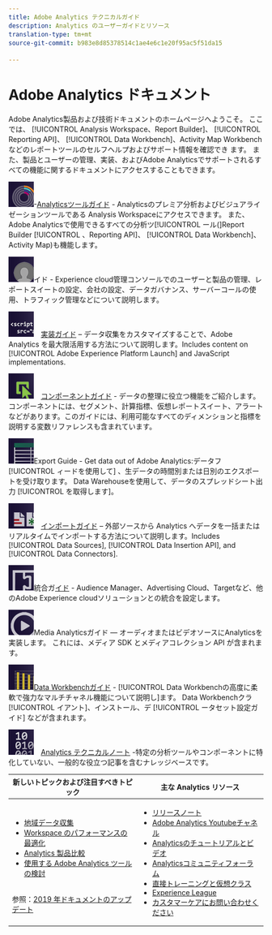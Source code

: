 ```yaml
---
title: Adobe Analytics テクニカルガイド
description: Analytics のユーザーガイドとリソース
translation-type: tm+mt
source-git-commit: b983e8d85378514c1ae4e6c1e20f95ac5f51da15

---
```



# Adobe Analytics ドキュメント

Adobe Analytics製品および技術ドキュメントのホームページへようこそ。 ここでは、 [!UICONTROL Analysis Workspace、Report Builder]、 [!UICONTROL Reporting API]、 [!UICONTROL Data Workbench]、Activity Map Workbenchなどのレポートツールのセルフヘルプおよびサポート情報を確認でき ます。 また、製品とユーザーの管理、実装、およびAdobe Analyticsでサポートされるすべての機能に関するドキュメントにアクセスすることもできます。

[![ツール](assets/analyze_50px.png)](/help/analyze/home.md)-[Analyticsツールガイド](/help/analyze/home.md) - Analyticsのプレミア分析およびビジュアライゼーションツールである [](/help/analyze/analysis-workspace/home.md)Analysis Workspaceにアクセスできます。 また、Adobe Analyticsで使用できるすべての分析ツ[!UICONTROL ール(]Report Builder [!UICONTROL 、Reporting API]、 [!UICONTROL Data Workbench]、Activity Map)も機能します。

[![管理者ガ](assets/admin_50px.png)](/help/admin/home.md)イド[](/help/admin/home.md) - Experience cloud管理コンソールでのユーザーと製品の管理、レポートスイートの設定、会社の設定、データガバナンス、サーバーコールの使用、トラフィック管理などについて説明します。

[![実装](assets/implement_50px.png)](/help/implement/home.md) [実装ガイド](/help/implement/home.md) – データ収集をカスタマイズすることで、Adobe Analytics を最大限活用する方法について説明します。Includes content on [!UICONTROL Adobe Experience Platform Launch] and JavaScript implementations.

[![コンポーネント](assets/components_50px.png)](/help/components/home.md) [コンポーネントガイド](/help/components/home.md) - データの整理に役立つ機能をご紹介します。コンポーネントには、セグメント、計算指標、仮想レポートスイート、アラートなどがあります。このガイドには、利用可能なすべてのディメンションと指標を説明する変数リファレンスも含まれています。

[![Export](assets/export_50px.png)](/help/export/home.md)Export Guide[](/help/export/home.md) - Get data out of Adobe Analytics:データフ [!UICONTROL ィードを使用して] 、生データの時間別または日別のエクスポートを受け取ります。 Data Warehouseを使用して、データのスプレッドシート出力 [!UICONTROL を取得します]。

[![インポート](assets/import_50px.png)](/help/import/home.md) [インポートガイド](/help/import/home.md) – 外部ソースから Analytics へデータを一括またはリアルタイムでインポートする方法について説明します。Includes [!UICONTROL Data Sources], [!UICONTROL Data Insertion API], and [!UICONTROL Data Connectors].

[![統合](assets/integrate_50px.png)](/help/integrate/home.md)統合ガ[イド](/help/integrate/home.md) - Audience Manager、Advertising Cloud、Targetなど、他のAdobe Experience cloudソリューションとの統合を設定します。

[![Media Analytics](assets/media_50px.png)](https://docs.adobe.com/content/help/en/media-analytics/using/media-overview.html)Media Analyticsガイド[](https://docs.adobe.com/content/help/en/media-analytics/using/media-overview.html) — オーディオまたはビデオソースにAnalyticsを実装します。 これには、メディア SDK とメディアコレクション API が含まれます。

[![DWB](assets/workbench_50px.png)](https://docs.adobe.com/content/help/en/data-workbench/using/home.html)[Data Workbenchガイド](https://docs.adobe.com/content/help/en/data-workbench/using/home.html) - [!UICONTROL Data Workbenchの高度に柔軟で強力なマルチチャネル機能について説明し]ます。 Data Workbenchクラ [!UICONTROL イアント]、インストール、デ [!UICONTROL ータセット設定ガイド] などが含まれます。

[![テクニカルノート](assets/technotes_50px.png)](/help/technotes/home.md) [Analytics テクニカルノート](/help/technotes/home.md) -特定の分析ツールやコンポーネントに特化していない、一般的な役立つ記事を含むナレッジベースです。

| 新しいトピックおよび注目すべきトピック | 主な Analytics リソース |
| --- | --- |
| <ul><li>[地域データ収集](/help/technotes/rdc/regional-data-collection.md)</li><li>[Workspace のパフォーマンスの最適化](/help/analyze/analysis-workspace/optimizing-performance.md)</li><li>[Analytics 製品比較](/help/admin/c-analytics-product-comparison/analytics-product-comparison.md)</li><li>[使用する Adobe Analytics ツールの検討](/help/admin/c-analytics-product-comparison/which-analytics-tool.md)</li></ul><br>参照：[2019 年ドキュメントのアップデート](doc-updates.md) | <ul><li> [リリースノート](https://marketing.adobe.com/resources/help/en_US/whatsnew/)</li><li> [Adobe Analytics Youtubeチャネル](https://www.youtube.com/channel/UC8I6bqCk7gO6YdoMz6W5fvw)</li><li>[Analyticsのチュートリアルとビデオ](https://helpx.adobe.com/analytics/kt/index/analytics-videos.html)</li><li>[Analyticsコミュニティフォーラム](https://forums.adobe.com/community/experience-cloud/analytics-cloud/analytics)</li><li>[直接トレーニングと仮想クラス](https://training.adobe.com/training/courses.html#solution=adobeAnalytics)</li><li>[Experience League](https://landing.adobe.com/experience-league/)</li><li>[カスタマーケアにお問い合わせください](https://helpx.adobe.com/support/analytics.html)</li></ul> |

<!-- Keep around for now

## Analytics reporting capabilities

Here is a comprehensive list of and links to all the reporting capabilities in Adobe Analytics.

* [Analysis Workspace](/help/analyze/analysis-workspace/analysis-workspace-features.md)
* [Report Builder](/help/analyze/report-builder/home.md)
* [Data Warehouse](/help/export/data-warehouse/data-warehouse.md)
* [Mobile Services UI](https://docs.adobe.com/content/help/en/mobile-services/using/home.html)
* [Data Workbench](https://docs.adobe.com/content/help/en/data-workbench/using/home.html)
* [Reports & Analytics](/help/analyze/reports-analytics/getting-started.md)
* [Ad Hoc Analysis](/help/analyze/ad-hoc-analysis/adhoc-home.md)

### Analytics feature list

*   [Activity Map](/help/analyze/activity-map/activity-map.md)
*   [Anomaly Detection](/help/analyze/analysis-workspace/virtual-analyst/c-anomaly-detection/statistics-anomaly-detection.md)
*   [Bot filtering](/help/admin/admin/bot-removal/bot-rules.md)
*   [Calculated Metrics](/help/components/c-calcmetrics/cm-overview.md)
*   [Classifications](/help/components/c-classifications2/c-classifications.md)
*   [Cohort Analysis](/help/analyze/analysis-workspace/visualizations/cohort-table/cohort-analysis.md)
*   [Contribution Analysis](/help/analyze/analysis-workspace/virtual-analyst/c-anomaly-detection/anomaly-detection.md)
*   [Data Connectors](https://www.adobeexchange.com/experiencecloud.html)
*   [Data Feeds](/help/export/analytics-data-feed/data-feed-overview.md)   
*   [Data Sources](/help/import/c-data-sources/datasrc-home.md)  
*   [Fallout](/help/analyze/analysis-workspace/visualizations/fallout/fallout-flow.md)
*   [Flow](/help/analyze/analysis-workspace/visualizations/c-flow/flow.md)
*   [Intelligent Alerts](/help/components/c-alerts/intellligent-alerts.md)
*   [Mobile App SDK](https://docs.adobe.com/content/help/en/mobile-services/using/home.html)  
*   [Real-time reporting](/help/components/c-real-time-reporting/realtime.md)
*   [Segmentation](/help/components/c-segmentation/seg-home.md)
*   [Segment Comparison](/help/analyze/analysis-workspace/c-panels/c-segment-comparison/segment-comparison.md)
*   [Video Tracking](https://docs.adobe.com/content/help/en/media-analytics/using/media-overview.html)
*   [Virtual Report Suites](/help/components/vrs/vrs-about.md)

## Contact options

Support delegates can get assisted support via:

**In-Product:**

1.  [Sign in to Adobe Analytics.](https://sc.omniture.com/login/)
2.  Navigate to **Help** > **Customer Care**.

**Phone:** 1-800-497-0335 (US & Canada).

Get [phone numbers for other regions](https://helpx.adobe.com/contact/dma-external/DMACustomeCareRegionalPhoneNumbers.html).

**Email:**

1.  Include [case details](https://helpx.adobe.com/experience-cloud/enterprise-email-support-guidelines.html) to open a ticket via email. 
1.  Send your case to [customercare@adobe.com](mailto:customercare@adobe.com).

Not sure if you're a **support delegate**? Find out if this [user type applies to you](https://helpx.adobe.com/experience-cloud/supported-users.html) and learn about our [enterprise support terms](https://helpx.adobe.com/support/programs/enterprise-support-terms.html).
 -->

